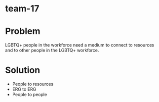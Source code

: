 # team-17
# Problem
LGBTQ+ people in the workforce need a medium to connect to resources and 
to other people in the LGBTQ+ workforce.

# Solution
* People to resources
* ERG to ERG
* People to people